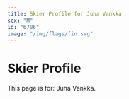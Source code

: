 ```yaml
---
title: Skier Profile for Juha Vankka
sex: "M"
id: "6706"
image: "/img/flags/fin.svg" 
---
```


# Skier Profile

This page is for: Juha Vankka.
    